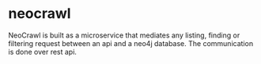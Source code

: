 # neocrawl
NeoCrawl is built as a microservice that mediates any listing, finding or filtering request between an api and a neo4j database. The communication is done over rest api.
